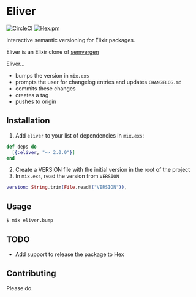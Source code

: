 # Eliver

[![CircleCI](https://circleci.com/gh/glasnoster/eliver.svg?style=svg)](https://circleci.com/gh/glasnoster/eliver)
[![Hex.pm](https://img.shields.io/hexpm/v/eliver.svg?style=flat-square)](https://hex.pm/packages/eliver)

Interactive semantic versioning for Elixir packages.

Eliver is an Elixir clone of [semvergen](https://github.com/brendon9x/semvergen)

Eliver...
* bumps the version in `mix.exs`
* prompts the user for changelog entries and updates `CHANGELOG.md`
* commits these changes
* creates a tag
* pushes to origin

## Installation

  1. Add `eliver` to your list of dependencies in `mix.exs`:

```elixir
def deps do
  [{:eliver, "~> 2.0.0"}]
end
```

  2. Create a VERSION file with the initial version in the root of the project
  3. In `mix.exs`, read the version from `VERSION`
```elixir
version: String.trim(File.read!("VERSION")),
```

## Usage

```bash
$ mix eliver.bump
```

## TODO

* Add support to release the package to Hex

## Contributing

Please do.
